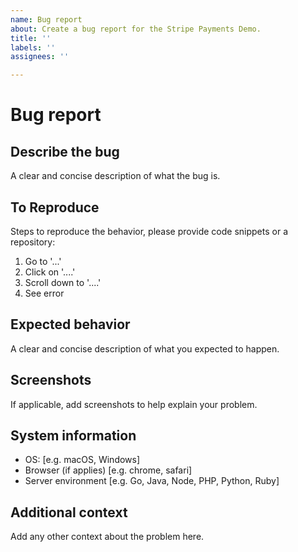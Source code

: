 ```yaml
---
name: Bug report
about: Create a bug report for the Stripe Payments Demo.
title: ''
labels: ''
assignees: ''

---
```


# Bug report

## Describe the bug

A clear and concise description of what the bug is.

## To Reproduce

Steps to reproduce the behavior, please provide code snippets or a repository:

1. Go to '...'
2. Click on '....'
3. Scroll down to '....'
4. See error

## Expected behavior

A clear and concise description of what you expected to happen.

## Screenshots

If applicable, add screenshots to help explain your problem.

## System information

- OS: [e.g. macOS, Windows]
- Browser (if applies) [e.g. chrome, safari]
- Server environment [e.g. Go, Java, Node, PHP, Python, Ruby]

## Additional context

Add any other context about the problem here.
